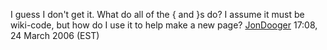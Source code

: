 I guess I don't get it. What do all of the { and }s do? I assume it must
be wiki-code, but how do I use it to help make a new page?
[JonDooger](User:JonDooger "wikilink") 17:08, 24 March 2006 (EST)
